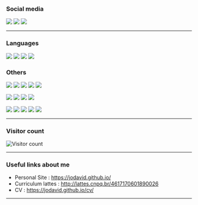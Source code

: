 
### Social media

[![](https://img.shields.io/badge/LinkedIn-0077B5?style=for-the-badge&logo=linkedin&logoColor=white)](https://www.linkedin.com/in/jodavidferreira/)
[![](https://img.shields.io/badge/Twitter-1DA1F2?style=for-the-badge&logo=twitter&logoColor=white)](https://twitter.com/jodavidferreira)
[![](https://img.shields.io/badge/ProtonMail-8B89CC?style=for-the-badge&logo=protonmail&logoColor=white)](mailto:jodavid@protonmail.com)

---

### Languages

[![](https://img.shields.io/badge/R-276DC3?style=for-the-badge&logo=r&logoColor=white)](#)
[![](https://img.shields.io/badge/Python-3776AB?style=for-the-badge&logo=python&logoColor=white)](#)
[![](https://img.shields.io/badge/Julia-9558B2?style=for-the-badge&logo=julia&logoColor=white)](#)
[![](https://img.shields.io/badge/C-00599C?style=for-the-badge&logo=c&logoColor=white)](#)



### Others

[![](https://img.shields.io/badge/Git-F05032?style=for-the-badge&logo=git&logoColor=white)](#)
[![](https://img.shields.io/badge/Markdown-000000?style=for-the-badge&logo=markdown&logoColor=white)](#)
[![](https://img.shields.io/badge/HTML5-E34F26?style=for-the-badge&logo=html5&logoColor=white)](#)
[![](https://img.shields.io/badge/CSS-239120?&style=for-the-badge&logo=css3&logoColor=white)](#)
[![](https://img.shields.io/badge/PowerBI-F2C811?style=for-the-badge&logo=Power%20BI&logoColor=white)](#)

[![](https://img.shields.io/badge/conda-342B029.svg?&style=for-the-badge&logo=anaconda&logoColor=white)](#)
[![](https://img.shields.io/badge/Databricks-FF3621?style=for-the-badge&logo=Databricks&logoColor=white)](#)
[![](https://img.shields.io/badge/Apache_Spark-FFFFFF?style=for-the-badge&logo=apachespark&logoColor=#E35A16)](#)
[![](https://img.shields.io/badge/TensorFlow-FF6F00?style=for-the-badge&logo=TensorFlow&logoColor=white)](#)

[![](https://github-profile-summary-cards.vercel.app/api/cards/profile-details?username=jodavid&theme=github)](#)
[![](https://github-profile-summary-cards.vercel.app/api/cards/stats?username=jodavid&theme=github)](#)
[![](https://github-profile-summary-cards.vercel.app/api/cards/productive-time?username=jodavid&theme=github)](#)
[![](https://github-profile-summary-cards.vercel.app/api/cards/repos-per-language?username=jodavid&theme=github)](#)
[![](https://github-profile-summary-cards.vercel.app/api/cards/most-commit-language?username=jodavid&theme=github)](#)

---

### Visitor count

![Visitor count](https://visitor-badge.laobi.icu/badge?page_id=Jodavid)

---

### Useful links about me

* Personal Site : https://jodavid.github.io/
* Curriculum lattes : http://lattes.cnpq.br/4617170601890026
* CV : https://jodavid.github.io/cv/

---
